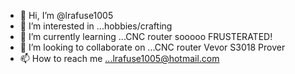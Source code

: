 - 👋 Hi, I’m @lrafuse1005
- 👀 I’m interested in ...hobbies/crafting
- 🌱 I’m currently learning ...CNC router  sooooo FRUSTERATED!
- 💞️ I’m looking to collaborate on ...CNC router Vevor S3018 Prover
- 📫 How to reach me ...lrafuse1005@hotmail.com

<!---
lrafuse1005/lrafuse1005 is a ✨ special ✨ repository because its `README.md` (this file) appears on your GitHub profile.
You can click the Preview link to take a look at your changes.
--->
